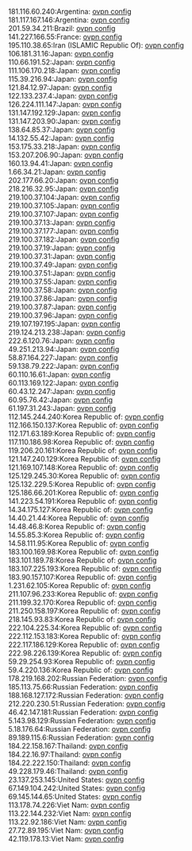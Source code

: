 181.116.60.240:Argentina: [ovpn config](vpn/181_116_60_240.ovpn)  
181.117.167.146:Argentina: [ovpn config](vpn/181_117_167_146.ovpn)  
201.59.34.211:Brazil: [ovpn config](vpn/201_59_34_211.ovpn)  
141.227.166.55:France: [ovpn config](vpn/141_227_166_55.ovpn)  
195.110.38.65:Iran (ISLAMIC Republic Of): [ovpn config](vpn/195_110_38_65.ovpn)  
106.181.31.16:Japan: [ovpn config](vpn/106_181_31_16.ovpn)  
110.66.191.52:Japan: [ovpn config](vpn/110_66_191_52.ovpn)  
111.106.170.218:Japan: [ovpn config](vpn/111_106_170_218.ovpn)  
115.39.216.94:Japan: [ovpn config](vpn/115_39_216_94.ovpn)  
121.84.12.97:Japan: [ovpn config](vpn/121_84_12_97.ovpn)  
122.133.237.4:Japan: [ovpn config](vpn/122_133_237_4.ovpn)  
126.224.111.147:Japan: [ovpn config](vpn/126_224_111_147.ovpn)  
131.147.192.129:Japan: [ovpn config](vpn/131_147_192_129.ovpn)  
131.147.203.90:Japan: [ovpn config](vpn/131_147_203_90.ovpn)  
138.64.85.37:Japan: [ovpn config](vpn/138_64_85_37.ovpn)  
14.132.55.42:Japan: [ovpn config](vpn/14_132_55_42.ovpn)  
153.175.33.218:Japan: [ovpn config](vpn/153_175_33_218.ovpn)  
153.207.206.90:Japan: [ovpn config](vpn/153_207_206_90.ovpn)  
160.13.94.41:Japan: [ovpn config](vpn/160_13_94_41.ovpn)  
1.66.34.21:Japan: [ovpn config](vpn/1_66_34_21.ovpn)  
202.177.66.20:Japan: [ovpn config](vpn/202_177_66_20.ovpn)  
218.216.32.95:Japan: [ovpn config](vpn/218_216_32_95.ovpn)  
219.100.37.104:Japan: [ovpn config](vpn/219_100_37_104.ovpn)  
219.100.37.105:Japan: [ovpn config](vpn/219_100_37_105.ovpn)  
219.100.37.107:Japan: [ovpn config](vpn/219_100_37_107.ovpn)  
219.100.37.13:Japan: [ovpn config](vpn/219_100_37_13.ovpn)  
219.100.37.177:Japan: [ovpn config](vpn/219_100_37_177.ovpn)  
219.100.37.182:Japan: [ovpn config](vpn/219_100_37_182.ovpn)  
219.100.37.19:Japan: [ovpn config](vpn/219_100_37_19.ovpn)  
219.100.37.31:Japan: [ovpn config](vpn/219_100_37_31.ovpn)  
219.100.37.49:Japan: [ovpn config](vpn/219_100_37_49.ovpn)  
219.100.37.51:Japan: [ovpn config](vpn/219_100_37_51.ovpn)  
219.100.37.55:Japan: [ovpn config](vpn/219_100_37_55.ovpn)  
219.100.37.58:Japan: [ovpn config](vpn/219_100_37_58.ovpn)  
219.100.37.86:Japan: [ovpn config](vpn/219_100_37_86.ovpn)  
219.100.37.87:Japan: [ovpn config](vpn/219_100_37_87.ovpn)  
219.100.37.96:Japan: [ovpn config](vpn/219_100_37_96.ovpn)  
219.107.197.195:Japan: [ovpn config](vpn/219_107_197_195.ovpn)  
219.124.213.238:Japan: [ovpn config](vpn/219_124_213_238.ovpn)  
222.6.120.76:Japan: [ovpn config](vpn/222_6_120_76.ovpn)  
49.251.213.94:Japan: [ovpn config](vpn/49_251_213_94.ovpn)  
58.87.164.227:Japan: [ovpn config](vpn/58_87_164_227.ovpn)  
59.138.79.222:Japan: [ovpn config](vpn/59_138_79_222.ovpn)  
60.110.16.61:Japan: [ovpn config](vpn/60_110_16_61.ovpn)  
60.113.169.122:Japan: [ovpn config](vpn/60_113_169_122.ovpn)  
60.43.12.247:Japan: [ovpn config](vpn/60_43_12_247.ovpn)  
60.95.76.42:Japan: [ovpn config](vpn/60_95_76_42.ovpn)  
61.197.31.243:Japan: [ovpn config](vpn/61_197_31_243.ovpn)  
112.145.244.240:Korea Republic of: [ovpn config](vpn/112_145_244_240.ovpn)  
112.166.150.137:Korea Republic of: [ovpn config](vpn/112_166_150_137.ovpn)  
112.171.63.189:Korea Republic of: [ovpn config](vpn/112_171_63_189.ovpn)  
117.110.186.98:Korea Republic of: [ovpn config](vpn/117_110_186_98.ovpn)  
119.206.20.161:Korea Republic of: [ovpn config](vpn/119_206_20_161.ovpn)  
121.147.240.129:Korea Republic of: [ovpn config](vpn/121_147_240_129.ovpn)  
121.169.107.148:Korea Republic of: [ovpn config](vpn/121_169_107_148.ovpn)  
125.129.245.30:Korea Republic of: [ovpn config](vpn/125_129_245_30.ovpn)  
125.132.229.5:Korea Republic of: [ovpn config](vpn/125_132_229_5.ovpn)  
125.186.66.201:Korea Republic of: [ovpn config](vpn/125_186_66_201.ovpn)  
141.223.54.191:Korea Republic of: [ovpn config](vpn/141_223_54_191.ovpn)  
14.34.175.127:Korea Republic of: [ovpn config](vpn/14_34_175_127.ovpn)  
14.40.21.44:Korea Republic of: [ovpn config](vpn/14_40_21_44.ovpn)  
14.48.46.8:Korea Republic of: [ovpn config](vpn/14_48_46_8.ovpn)  
14.55.85.3:Korea Republic of: [ovpn config](vpn/14_55_85_3.ovpn)  
14.58.111.95:Korea Republic of: [ovpn config](vpn/14_58_111_95.ovpn)  
183.100.169.98:Korea Republic of: [ovpn config](vpn/183_100_169_98.ovpn)  
183.101.189.78:Korea Republic of: [ovpn config](vpn/183_101_189_78.ovpn)  
183.107.225.193:Korea Republic of: [ovpn config](vpn/183_107_225_193.ovpn)  
183.90.157.107:Korea Republic of: [ovpn config](vpn/183_90_157_107.ovpn)  
1.231.62.105:Korea Republic of: [ovpn config](vpn/1_231_62_105.ovpn)  
211.107.96.233:Korea Republic of: [ovpn config](vpn/211_107_96_233.ovpn)  
211.199.32.170:Korea Republic of: [ovpn config](vpn/211_199_32_170.ovpn)  
211.250.158.197:Korea Republic of: [ovpn config](vpn/211_250_158_197.ovpn)  
218.145.93.83:Korea Republic of: [ovpn config](vpn/218_145_93_83.ovpn)  
222.104.225.34:Korea Republic of: [ovpn config](vpn/222_104_225_34.ovpn)  
222.112.153.183:Korea Republic of: [ovpn config](vpn/222_112_153_183.ovpn)  
222.117.186.129:Korea Republic of: [ovpn config](vpn/222_117_186_129.ovpn)  
222.98.226.139:Korea Republic of: [ovpn config](vpn/222_98_226_139.ovpn)  
59.29.254.93:Korea Republic of: [ovpn config](vpn/59_29_254_93.ovpn)  
59.4.220.136:Korea Republic of: [ovpn config](vpn/59_4_220_136.ovpn)  
178.219.168.202:Russian Federation: [ovpn config](vpn/178_219_168_202.ovpn)  
185.113.75.66:Russian Federation: [ovpn config](vpn/185_113_75_66.ovpn)  
188.168.127.172:Russian Federation: [ovpn config](vpn/188_168_127_172.ovpn)  
212.220.230.51:Russian Federation: [ovpn config](vpn/212_220_230_51.ovpn)  
46.42.147.181:Russian Federation: [ovpn config](vpn/46_42_147_181.ovpn)  
5.143.98.129:Russian Federation: [ovpn config](vpn/5_143_98_129.ovpn)  
5.18.176.64:Russian Federation: [ovpn config](vpn/5_18_176_64.ovpn)  
89.189.115.6:Russian Federation: [ovpn config](vpn/89_189_115_6.ovpn)  
184.22.158.167:Thailand: [ovpn config](vpn/184_22_158_167.ovpn)  
184.22.16.97:Thailand: [ovpn config](vpn/184_22_16_97.ovpn)  
184.22.222.150:Thailand: [ovpn config](vpn/184_22_222_150.ovpn)  
49.228.179.46:Thailand: [ovpn config](vpn/49_228_179_46.ovpn)  
23.137.253.145:United States: [ovpn config](vpn/23_137_253_145.ovpn)  
67.149.104.242:United States: [ovpn config](vpn/67_149_104_242.ovpn)  
69.145.144.65:United States: [ovpn config](vpn/69_145_144_65.ovpn)  
113.178.74.226:Viet Nam: [ovpn config](vpn/113_178_74_226.ovpn)  
113.22.144.232:Viet Nam: [ovpn config](vpn/113_22_144_232.ovpn)  
113.22.92.186:Viet Nam: [ovpn config](vpn/113_22_92_186.ovpn)  
27.72.89.195:Viet Nam: [ovpn config](vpn/27_72_89_195.ovpn)  
42.119.178.13:Viet Nam: [ovpn config](vpn/42_119_178_13.ovpn)  
